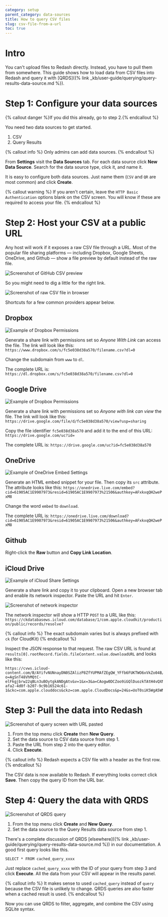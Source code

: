 ```yaml
---
category: setup
parent_category: data-sources
title: How to query CSV files
slug: csv-file-from-a-url
toc: true
---
```


# Intro

You can't upload files to Redash directly. Instead, you have to pull them from
somewhere. This guide shows how to load data from CSV files into Redash and
query it with
[QRDS]({% link _kb/user-guide/querying/query-results-data-source.md %}).

# Step 1: Configure your data sources

{% callout danger %}If you did this already, go to step 2.{% endcallout %}

You need two data sources to get started.

1. CSV
2. Query Results

{% callout info %} Only admins can add data sources. {% endcallout %}

From **Settings** visit the **Data Sources** tab. For each data source click
**New Data Source**. Search for the data source type, click it, and name it.

It is easy to configure both data sources. Just name them (`CSV` and `QR` are
most common) and click **Create**.

{% callout warning %} If you aren't certain, leave the
`HTTP Basic Authentication` options blank on the CSV screen. You will know if
these are required to access your file. {% endcallout %}

# Step 2: Host your CSV at a public URL

Any host will work if it exposes a raw CSV file through a URL. Most of the
popular file sharing platforms — including Dropbox, Google Sheets, OneDrive, and
Github — show a file preview by default instead of the raw file.

![Screenshot of GitHub CSV preview](/assets/images/docs/gitbook/csv-preview.png)

So you might need to dig a little for the right link.

![Screenshot of raw CSV file in browser](/assets/images/docs/gitbook/raw-csv.png)

Shortcuts for a few common providers appear below.

## Dropbox

![Example of Dropbox Permissions](/assets/images/docs/gitbook/dropbox-share-settings.png)

Generate a share link with permissions set so _Anyone With Link_ can access the
file. The link will look like this:
`https://www.dropbox.com/s/fc5e038d38a570/filename.csv?dl=0`

Change the subdomain from `www` to `dl`.

The complete URL is: `https://dl.dropbox.com/s/fc5e038d38a570/filename.csv?dl=0`

## Google Drive

![Example of Dropbox Permissions](/assets/images/docs/gitbook/google-share-settings.png)

Generate a share link with permissions set so _Anyone with link can view_ the
file. The link will look like this:
`https://drive.google.com/file/d/fc5e038d38a570/view?usp=sharing`

Copy the file identifier `fc5e038d38a570` and add it to the end of this URL:
`https://drive.google.com/uc?id=`

The complete URL is: `https://drive.google.com/uc?id=fc5e038d38a570`

## OneDrive

![Example of OneDrive Embed Settings](/assets/images/docs/gitbook/onedrive-embed-settings.png)

Generate an HTML embed snippet for your file. Then copy its `src` attribute. The
attribute looks like this:
`https://onedrive.live.com/embed?cid=61905AC1E9907973&resid=61905AC1E9907973%21506&authkey=AFxkxqQH2wePxM8`

Change the word `embed` to `download`.

The complete URL is:
`https://onedrive.live.com/download?cid=61905AC1E9907973&resid=61905AC1E9907973%21506&authkey=AFxkxqQH2wePxM8`

## Github

Right-click the **Raw** button and **Copy Link Location**.

## iCloud Drive

![Example of iCloud Share Settings](/assets/images/docs/gitbook/icloud-share-settings.png)

Generate a share link and copy it to your clipboard. Open a new browser tab and
enable its network inspector. Paste the URL and hit `Enter`.

![Screenshot of network inspector](/assets/images/docs/gitbook/icloud-inspector.png)

The network inspector will show a HTTP `POST` to a URL like this:
`https://ckdatabasews.icloud.com/database/1/com.apple.cloudkit/production/public/records/resolve?`

{% callout info %} The exact subdomain varies but is always prefixed with `ck`
(for CloudKit) {% endcallout %}

Inspect the JSON response to that request. The raw CSV URL is found at
`results[0].rootRecord.fields.fileContent.value.downloadURL` and looks like
this:

```
https://cvws.icloud-content.com/B/AYifvNUNnayDN0SZAlizP8ZfYUPMAfZEgQW_YFfb6FUKTWO6xVkZo04B/${f}?o=AgSnT48VhMQtC-elFkgjbrw22qBLn3uBOytgkANDgAtv&v=1&x=3&a=CAogw0DCZoo9iGQlDuozkTAtH4vQXNvV5qk9j5g56uwuzaESHRDd_IWOgy4Y3dnhj4MuIgEAUgRfYUPMWgQZo04B&e=1581386329&k=Yc1Tyt4g4oKp6blXKa6yBA&fl=&r=b5089feb-afa2-4d0f-b207-9c9b16524c61-1&ckc=com.apple.clouddocs&ckz=com.apple.CloudDocs&p=24&s=UoT0siK5WgA5WNxN47jHUDlSzQo
```

# Step 3: Pull the data into Redash

![Screenshot of query screen with URL pasted](/assets/images/docs/gitbook/query-example.png)

1. From the top menu click **Create** then **New Query**.
2. Set the data source to CSV data source from step 1.
3. Paste the URL from step 2 into the query editor.
4. Click **Execute**.

{% callout info %} Redash expects a CSV file with a header as the first
row.{% endcallout %}

The CSV data is now available to Redash. If everything looks correct click
**Save**. Then copy the query ID from the URL bar.

# Step 4: Query the data with QRDS

![Screenshot of QRDS query](/assets/images/docs/gitbook/qrds-query-example.png)

1. From the top menu click **Create** and **New Query**.
2. Set the data source to the Query Results data source from step 1.

There's a complete discussion of QRDS
[elsewhere]({% link _kb/user-guide/querying/query-results-data-source.md %}) in
our documentation. A good first query looks like this.

```
SELECT * FROM cached_query_xxxx
```

Just replace `cached_query_xxxx` with the ID of your query from step 3 and click
**Execute**. All the data from your CSV will appear in the results panel.

{% callout info %} It makes sense to used `cached_query` instead of `query`
because the CSV file is unlikely to change. QRDS queries are also faster when a
cached result is used. {% endcallout %}

Now you can use QRDS to filter, aggregate, and combine the CSV using SQLite
syntax.

<!-- # Troubleshooting

It's rare to see errors once the data is successfully added to Redash in step 3. Most errors occur in step 2.

## My data is jumbled

![Example of jumbled data]()

Your CSV file is not formatted correctly. Common causes are CSV files with unescaped commas. Also confirm that the file is _valid_ CSV. Some systems export "CSV" files that are actually semicolon-delimited.

## I only see one row of data and it's all HTML

![Example of HTML data]()

Your URL from step 2 returns an HTML file instead of a CSV. Follow the instructions for common hosting providers in step 2. Otherwise, find the URL that lets you directly download the CSV file. -->
